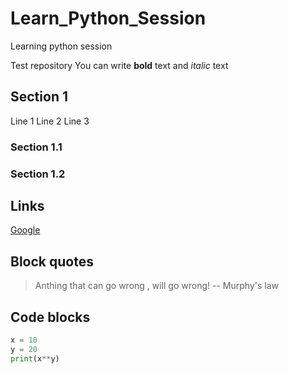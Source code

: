 # Learn_Python_Session
 Learning python session

Test repository
You can write **bold** text and *italic* text

## Section 1
Line 1 
Line 2
Line 3
### Section 1.1

### Section 1.2

## Links
[Google](https://www.google.com/maps)

## Block quotes

> Anthing that can go wrong , will go wrong!
> -- Murphy's law

## Code blocks 

```python
x = 10
y = 20
print(x**y)